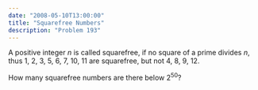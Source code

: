 ```yaml
---
date: "2008-05-10T13:00:00"
title: "Squarefree Numbers"
description: "Problem 193"
---
```


<p>A positive integer <var>n</var> is called squarefree, if no square of a prime divides <var>n</var>, thus 1, 2, 3, 5, 6, 7, 10, 11 are squarefree, but not 4, 8, 9, 12.</p>
<p>How many squarefree numbers are there below 2<sup>50</sup>?</p>

